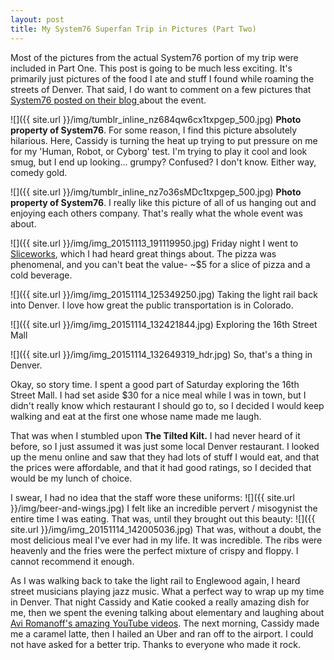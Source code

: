 ```yaml
---
layout: post
title: My System76 Superfan Trip in Pictures (Part Two)
---
```

Most of the pictures from the actual System76 portion of my trip were included in Part One. This post is going to be much less exciting. It's primarily just pictures of the food I ate and stuff I found while roaming the streets of Denver. That said, I do want to comment on a few pictures that [System76 posted on their blog ](http://blog.system76.com/post/135001394288/last-month-we-flew-8-system76fan-winners-and) about the event.

![]({{ site.url }}/img/tumblr_inline_nz684qw6cx1txpgep_500.jpg)
**Photo property of System76**. For some reason, I find this picture absolutely hilarious. Here, Cassidy is turning the heat up trying to put pressure on me for my 'Human, Robot, or Cyborg' test. I'm trying to play it cool and look smug, but I end up looking... grumpy? Confused? I don't know. Either way, comedy gold.

![]({{ site.url }}/img/tumblr_inline_nz7o36sMDc1txpgep_500.jpg)
**Photo property of System76**. I really like this picture of all of us hanging out and enjoying each others company. That's really what the whole event was about.

![]({{ site.url }}/img/img_20151113_191119950.jpg)
Friday night I went to [Sliceworks](http://www.yelp.com/biz/sliceworks-denver), which I had heard great things about. The pizza was phenomenal, and you can't beat the value- ~$5 for a slice of pizza and a cold beverage.

![]({{ site.url }}/img/img_20151114_125349250.jpg)
Taking the light rail back into Denver. I love how great the public transportation is in Colorado.

![]({{ site.url }}/img/img_20151114_132421844.jpg)
Exploring the 16th Street Mall

![]({{ site.url }}/img/img_20151114_132649319_hdr.jpg)
So, that's a thing in Denver.

Okay, so story time. I spent a good part of Saturday exploring the 16th Street Mall. I had set aside $30 for a nice meal while I was in town, but I didn't really know which restaurant I should go to, so I decided I would keep walking and eat at the first one whose name made me laugh.

That was when I stumbled upon **The Tilted Kilt.** I had never heard of it before, so I just assumed it was just some local Denver restaurant. I looked up the menu online and saw that they had lots of stuff I would eat, and that the prices were affordable, and that it had good ratings, so I decided that would be my lunch of choice.

I swear, I had no idea that the staff wore these uniforms:
![]({{ site.url }}/img/beer-and-wings.jpg)
I felt like an incredible pervert / misogynist the entire time I was eating. That was, until they brought out this beauty:
![]({{ site.url }}/img/img_20151114_142005036.jpg)
That was, without a doubt, the most delicious meal I've ever had in my life. It was incredible. The ribs were heavenly and the fries were the perfect mixture of crispy and floppy. I cannot recommend it enough.

As I was walking back to take the light rail to Englewood again, I heard street musicians playing jazz music. What a perfect way to wrap up my time in Denver. That night Cassidy and Katie cooked a really amazing dish for me, then we spent the evening talking about elementary and laughing about [Avi Romanoff's amazing YouTube videos](https://www.youtube.com/user/aromanstuff/videos). The next morning, Cassidy made me a caramel latte, then I hailed an Uber and ran off to the airport. I could not have asked for a better trip. Thanks to everyone who made it rock.

